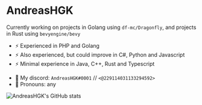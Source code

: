 # AndreasHGK

Currently working on projects in Golang using `df-mc/Dragonfly`, and projects in Rust using `bevyengine/bevy`

- ⚡ Experienced in PHP and Golang  
- ⚡ Also experienced, but could improve in C#, Python and Javascript
- ⚡ Minimal experience in Java, C++, Rust and Typescript

* 💬 My discord: `AndreasHGK#0001` // `<@229114031133294592>`
* 💬 Pronouns: any


![AndreasHGK's GitHub stats](https://github-readme-stats.vercel.app/api?username=AndreasHGK&show_icons=true&theme=radical&count_private=true&include_all_commits=true)
